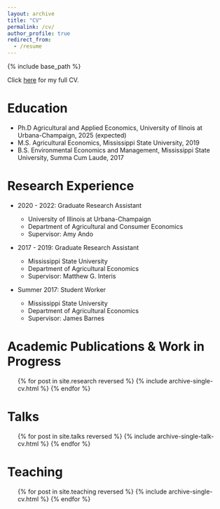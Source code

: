 ```yaml
---
layout: archive
title: "CV"
permalink: /cv/
author_profile: true
redirect_from:
  - /resume
---
```


{% include base_path %}

Click <a href="/files/CV_7_2024.pdf" target="_blank">here</a> for my full CV.

Education
======
* Ph.D Agricultural and Applied Economics, University of Ilinois at Urbana-Champaign, 2025 (expected)
* M.S. Agricultural Economics, Mississippi State University, 2019
* B.S. Environmental Economics and Management, Mississippi State University, Summa Cum Laude, 2017

Research Experience
======
* 2020 - 2022: Graduate Research Assistant
  * University of Illinois at Urbana-Champaign
  * Department of Agricultural and Consumer Economics
  * Supervisor: Amy Ando
    
* 2017 - 2019: Graduate Research Assistant
  * Mississippi State University
  * Department of Agricultural Economics
  * Supervisor: Matthew G. Interis
 
* Summer 2017: Student Worker
  * Mississippi State University
  * Department of Agricultural Economics
  * Supervisor: James Barnes 

Academic Publications & Work in Progress
======
  <ul>{% for post in site.research reversed %}
    {% include archive-single-cv.html %}
  {% endfor %}</ul>
  
Talks
======
  <ul>{% for post in site.talks reversed %}
    {% include archive-single-talk-cv.html  %}
  {% endfor %}</ul>
  
Teaching
======
  <ul>{% for post in site.teaching reversed %}
    {% include archive-single-cv.html %}
  {% endfor %}</ul>
  

